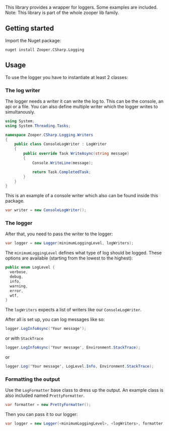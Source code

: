 This library provides a wrapper for loggers. Some examples are included.
Note: This library is part of the whole zooper lib family.

## Getting started

Import the Nuget package:

`nuget install Zooper.CSharp.Logging`

## Usage

To use the logger you have to instantiate at least 2 classes:

### The log writer

The logger needs a writer it can write the log to. This can be the console,
an api or a file. You can also define multiple writer which the logger writes to simultanously.

``` csharp
using System;
using System.Threading.Tasks;

namespace Zooper.CSharp.Logging.Writers
{
	public class ConsoleLogWriter : LogWriter
	{
		public override Task WriteAsync(string message)
		{
			Console.WriteLine(message);

			return Task.CompletedTask;
		}
	}
}
```

This is an example of a console writer which also can be found inside this package.

``` csharp
var writer = new ConsoleLogWriter();
```

### The logger

After that, you need to pass the writer to the logger:

``` csharp
var logger = new Logger(minimumLoggingLevel, logWriters);
```

The `minimumLoggingLevel` defines what type of log should be logged. These options are available (starting from the lowest to the highest):

``` csharp
public enum LogLevel {
  verbose,
  debug,
  info,
  warning,
  error,
  wtf,
}
```

The `logWriters` expects a list of writers like our `ConsoleLogWriter`.

After all is set up, you can log messages like so:

``` csharp 
logger.LogInfoAsync('Your message');
```

or with `StackTrace`

``` csharp 
logger.LogInfoAsync('Your message', Environment.StackTrace);
```

or

``` csharp
logger.Log('Your message', LogLevel.Info, Environment.StackTrace);
```

### Formatting the output

Use the `LogFormatter` base class to dress up the output. An example class is also included named `PrettyFormatter`.

``` csharp
var formatter = new PrettyFormatter();
```

Then you can pass it to our logger:

``` csharp
var logger = new Logger(<minimumLoggingLevel>, <logWriters>, formatter);
```